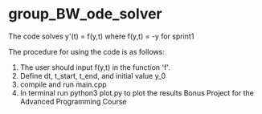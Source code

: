 # group_BW_ode_solver

The code solves y'(t) = f(y,t) where f(y,t) = -y for sprint1

The procedure for using the code is as follows:

1. The user should input f(y,t) in the function 'f'. 
2. Define dt, t_start, t_end, and initial value y_0
3. compile and run main.cpp
4. In terminal run python3 plot.py to plot the results
Bonus Project for the Advanced Programming Course
